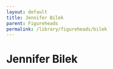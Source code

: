 ```yaml
---
layout: default
title: Jennifer Bilek
parent: Figureheads
permalink: /library/figureheads/bilek
---
```


# Jennifer Bilek
